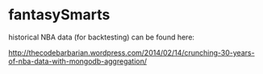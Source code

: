 fantasySmarts
=============
historical NBA data (for backtesting) can be found here:

http://thecodebarbarian.wordpress.com/2014/02/14/crunching-30-years-of-nba-data-with-mongodb-aggregation/
